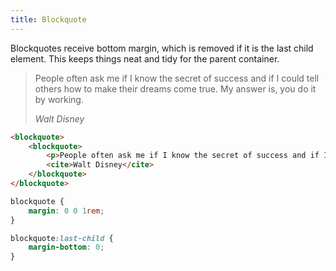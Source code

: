```yaml
---
title: Blockquote
---
```


Blockquotes receive bottom margin, which is removed if it is the last child element. This keeps things neat and tidy for the parent container.

<div class="stage">
    <blockquote>
        <p>People often ask me if I know the secret of success and if I could tell others how to make their dreams come true. My answer is, you do it by working.</p>
        <cite>Walt Disney</cite>
    </blockquote>
</div>

```html
<blockquote>
    <blockquote>
        <p>People often ask me if I know the secret of success and if I could tell others how to make their dreams come true. My answer is, you do it by working.</p>
        <cite>Walt Disney</cite>
    </blockquote>
</blockquote>
```

```css
blockquote {
    margin: 0 0 1rem;
}

blockquote:last-child {
    margin-bottom: 0;
}
```
